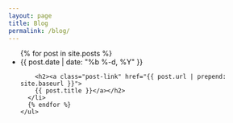```yaml
---
layout: page
title: Blog
permalink: /blog/
---
```


<div class="page-col-wrapper">
  <div class="page-col page-col-1">
    <ul class="post-list">
      {% for post in site.posts %}
      <li>
        <span class="post-meta">{{ post.date | date: "%b %-d, %Y" }}</span>

        <h2><a class="post-link" href="{{ post.url | prepend: site.baseurl }}">
        {{ post.title }}</a></h2>
      </li>
      {% endfor %}
    </ul>
  </div>
</div>
